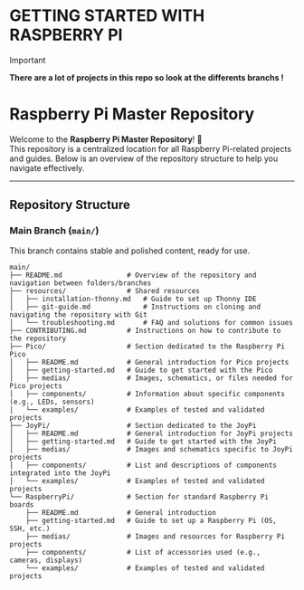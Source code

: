 # GETTING STARTED WITH RASPBERRY PI

> [!IMPORTANT]
> **There are a lot of projects in this repo so look at the differents branchs !**

# Raspberry Pi Master Repository  

Welcome to the **Raspberry Pi Master Repository**! 🎉  
This repository is a centralized location for all Raspberry Pi-related projects and guides. Below is an overview of the repository structure to help you navigate effectively.  

---

## Repository Structure  

### **Main Branch (`main/`)**  
This branch contains stable and polished content, ready for use.  

```plaintext
main/
├── README.md                # Overview of the repository and navigation between folders/branches
├── resources/               # Shared resources
│   ├── installation-thonny.md   # Guide to set up Thonny IDE
│   ├── git-guide.md             # Instructions on cloning and navigating the repository with Git
│   └── troubleshooting.md       # FAQ and solutions for common issues
├── CONTRIBUTING.md          # Instructions on how to contribute to the repository
├── Pico/                    # Section dedicated to the Raspberry Pi Pico
│   ├── README.md            # General introduction for Pico projects
│   ├── getting-started.md   # Guide to get started with the Pico
│   ├── medias/              # Images, schematics, or files needed for Pico projects
│   ├── components/          # Information about specific components (e.g., LEDs, sensors)
│   └── examples/            # Examples of tested and validated projects
├── JoyPi/                   # Section dedicated to the JoyPi
│   ├── README.md            # General introduction for JoyPi projects
│   ├── getting-started.md   # Guide to get started with the JoyPi
│   ├── medias/              # Images and schematics specific to JoyPi projects
│   ├── components/          # List and descriptions of components integrated into the JoyPi
│   └── examples/            # Examples of tested and validated projects
└── RaspberryPi/             # Section for standard Raspberry Pi boards
    ├── README.md            # General introduction
    ├── getting-started.md   # Guide to set up a Raspberry Pi (OS, SSH, etc.)
    ├── medias/              # Images and resources for Raspberry Pi projects
    ├── components/          # List of accessories used (e.g., cameras, displays)
    └── examples/            # Examples of tested and validated projects
```
